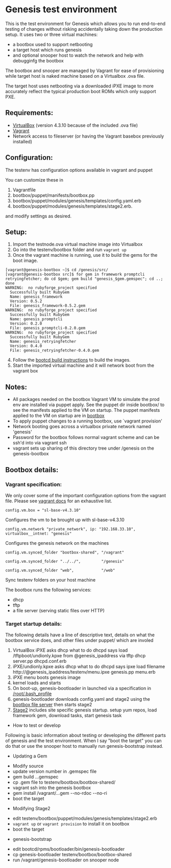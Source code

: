 # Genesis test environment

This is the test environment for Genesis which allows you to run
end-to-end testing of changes without risking accidentally taking down
the production setup. It uses two or three virtual machines:

* a bootbox used to support netbooting
* a target host which runs genesis
* and optional snooper host to watch the network and help with debugginfg the bootbox

The bootbox and snooper are managed by Vagrant for ease of
provisioning while target host is naked machine based on a Virtualbox
.ova file.

The target host uses netbooting via a downloaded iPXE image to more
accurately reflect the typical production boot ROMs which only support
PXE.

## Requirements:

* [VirtualBox](https://www.virtualbox.org/wiki/Download_Old_Builds_4_3) (version 4.3.10 because of the included .ova file)
* [Vagrant](https://www.vagrantup.com/downloads.html)
* Network access to fileserver (or having the Vagrant basebox previously installed)

## Configuration:

The testenv has configuration options available in vagrant and puppet

You can customize these in

1. Vagrantfile
2. bootbox/puppet/manifests/bootbox.pp
3. bootbox/puppet/modules/genesis/templates/config.yaml.erb
4. bootbox/puppet/modules/genesis/templates/stage2.erb.

and modify settings as desired.

## Setup:

1. Import the testnode.ova virtual machine image into Virtualbox 
2. Go into the testenv/bootbox folder and run ```vagrant up```
3. Once the vagrant machine is running, use it to build the gems for the boot
   image.
```
[vagrant@genesis-bootbox ~]$ cd /genesis/src/
[vagrant@genesis-bootbox src]$ for gem in framework promptcli retryingfetcher; do cd $gem; gem build "genesis_$gem.gemspec"; cd ..; done
WARNING:  no rubyforge_project specified
  Successfully built RubyGem
  Name: genesis_framework
  Version: 0.5.2
  File: genesis_framework-0.5.2.gem
WARNING:  no rubyforge_project specified
  Successfully built RubyGem
  Name: genesis_promptcli
  Version: 0.2.0
  File: genesis_promptcli-0.2.0.gem
WARNING:  no rubyforge_project specified
  Successfully built RubyGem
  Name: genesis_retryingfetcher
  Version: 0.4.0
  File: genesis_retryingfetcher-0.4.0.gem
```
4. Follow the [bootcd build
   instructions](https://github.com/tumblr/genesis/blob/master/bootcd/README.md)
   to build the images.
5. Start the imported virtual machine and it will network boot from the vagrant box

## Notes:

* All packages needed on the bootbox Vagrant VM to simulate the prod env are installed via puppet apply. See the puppet dir inside bootbox/ to see the manifests applied to the VM on startup. The puppet manifests applied to the VM on startup are in [bootbox](https://github.com/tumblr/genesis/tree/master/testenv/bootbox)
* To apply puppet changes to a running bootbox, use `vagrant provision'
* Network booting goes across a virtualbox private network named 'genesis'
* Password for the bootbox follows normal vagrant scheme and can be ssh'd into via vagrant ssh
* vagrant sets up sharing of this directory tree under /genesis on the genesis-bootbox

## Bootbox details:

### Vagrant specification:

We only cover some of the important configuration options from the vagrant file. Please see [vagrant docs](https://docs.vagrantup.com/v2/vagrantfile/) for an exhaustive list.

`config.vm.box = "sl-base-v4.3.10"`

Configures the vm to be brought up with sl-base-v4.3.10

`config.vm.network "private_network", ip: "192.168.33.10", virtualbox__intnet: "genesis" `

Configures the genesis network on the machines

`config.vm.synced_folder "bootbox-shared", "/vagrant"`

`config.vm.synced_folder "../../",         "/genesis"`

`config.vm.synced_folder "web",            "/web"`

Sync testenv folders on your host machine

The bootbox runs the following services:
* dhcp
* tftp
* a file server (serving static files over HTTP)

### Target startup details:

The following details have a line of descriptive text, details on what the bootbox service does, and other files under puppet/ which are involed

1. VirtualBox iPXE asks dhcp what to do
    dhcpd says load /tftpboot/undionly.kpxe from @genesis_ipaddress via tftp
    dhcp server.pp dhcpd.conf.erb
2. iPXE/undionly.kpxe asks dhcp what to do
    dhcpd says ipxe load filename http://@genesis_ipaddress/testenv/menu.ipxe
    genesis.pp menu.erb
3. iPXE menu boots genesis image
4. kernel loads and starts
5. On boot-up, genesis-bootloader in launched via a specification in [/root/.bash_profile](https://github.com/tumblr/genesis/blob/master/bootcd/rpms/genesis_scripts/src/root-bash_profile)
5. genesis-bootloader downloads config.yaml and stage2 using the [bootbox file server](https://github.com/tumblr/genesis/blob/master/testenv/bootbox/web/genesis.rb) then starts stage2
6. [Stage2](https://github.com/tumblr/genesis/blob/master/testenv/bootbox/puppet/modules/genesis/templates/stage2.erb.sample) includes site specific genesis startup.  setup yum repos, load framework gem, download tasks, start genesis task

* How to test or develop

Following is basic information about testing or developing the different parts of genesis and the test environment. When I say "boot the target" you can do that or use the snooper host to manually run genesis-bootstrap instead.

* Updating a Gem
 - Modify source
 - update version number in .gemspec file
 - gem build ...gemspec
 - cp .gem file to testenv/bootbox/bootbox-shared/
 - vagrant ssh into the genesis bootbox
 - gem install /vagrant/...gem --no-rdoc --no-ri
 - boot the target

* Modifying Stage2
 - edit testenv/bootbox/puppet/modules/genesis/templates/stage2.erb
 - ```vagrant up``` or ```vagrant provision``` to install it on bootbox
 - boot the target

* genesis-bootstrap
 - edit bootcd/rpms/bootloader/bin/genesis-bootloader
 - cp genesis-bootloader testenv/bootbox/bootbox-shared
 - run /vagrant/genesis-bootloader on snooper node
